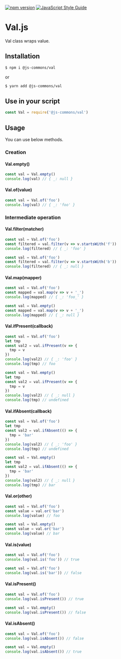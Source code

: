 [![npm version](https://badge.fury.io/js/%40js-commons%2Fval.svg)](https://badge.fury.io/js/%40js-commons%2Fval)
[![JavaScript Style Guide](https://img.shields.io/badge/code_style-standard-brightgreen.svg)](https://standardjs.com)

# Val.js
Val class wraps value.

## Installation
```sh
$ npm i @js-commons/val
```

or

```sh
$ yarn add @js-commons/val
```

## Use in your script
```js
const Val = require('@js-commons/val')
```

## Usage
You can use below methods.

### Creation
#### Val.empty()
```js
const val = Val.empty()
console.log(val) // { _: null }
```

#### Val.of(value)
```js
const val = Val.of('foo')
console.log(val) // { _: 'foo' }
```

### Intermediate operation
#### Val.filter(matcher)
```js
const val = Val.of('foo')
const filtered = val.filter(v => v.startsWith('f'))
console.log(filtered) // { _: 'foo' }
```

```js
const val = Val.of('foo')
const filtered = val.filter(v => v.startsWith('b'))
console.log(filtered) // { _: null }
```

#### Val.map(mapper)
```js
const val = Val.of('foo')
const mapped = val.map(v => v + '_')
console.log(mapped) // { _: 'foo_' }
```

```js
const val = Val.empty()
const mapped = val.map(v => v + '_')
console.log(mapped) // { _: null }
```

#### Val.ifPresent(callback)
```js
const val = Val.of('foo')
let tmp
const val2 = val.ifPresent(v => {
  tmp = v
})
console.log(val2) // { _: 'foo' }
console.log(tmp) // foo
```

```js
const val = Val.empty()
let tmp
const val2 = val.ifPresent(v => {
  tmp = v
})
console.log(val2) // { _: null }
console.log(tmp) // undefined
```

#### Val.ifAbsent(callback)
```js
const val = Val.of('foo')
let tmp
const val2 = val.ifAbsent(() => {
  tmp = 'bar'
})
console.log(val2) // { _: 'foo' }
console.log(tmp) // undefined
```

```js
const val = Val.empty()
let tmp
const val2 = val.ifAbsent(() => {
  tmp = 'bar'
})
console.log(val2) // { _: null }
console.log(tmp) // bar
```

#### Val.or(other)
```js
const val = Val.of('foo')
const value = val.or('bar')
console.log(value) // foo
```

```js
const val = Val.empty()
const value = val.or('bar')
console.log(value) // bar
```

#### Val.is(value)
```js
const val = Val.of('foo')
console.log(val.is('foo')) // true
```

```js
const val = Val.of('foo')
console.log(val.is('bar')) // false
```

#### Val.isPresent()
```js
const val = Val.of('foo')
console.log(val.isPresent()) // true
```

```js
const val = Val.empty()
console.log(val.isPresent()) // false
```

#### Val.isAbsent()
```js
const val = Val.of('foo')
console.log(val.isAbsent()) // false
```

```js
const val = Val.empty()
console.log(val.isAbsent()) // true
```
